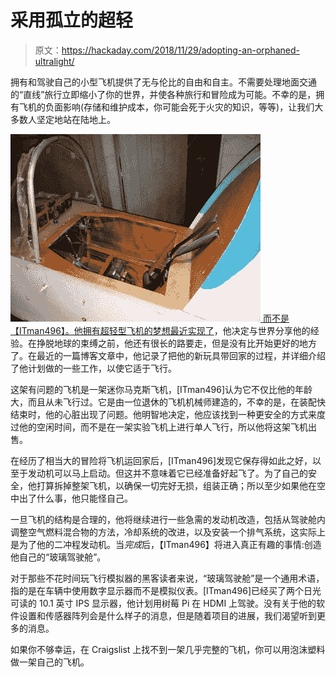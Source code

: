 # 采用孤立的超轻

> 原文：<https://hackaday.com/2018/11/29/adopting-an-orphaned-ultralight/>

拥有和驾驶自己的小型飞机提供了无与伦比的自由和自主。不需要处理地面交通的“直线”旅行立即缩小了你的世界，并使各种旅行和冒险成为可能。不幸的是，拥有飞机的负面影响(存储和维护成本，你可能会死于火灾的知识，等等)，让我们大多数人坚定地站在陆地上。

[![](img/53ac3ab942f53352726df6a3adf454ab.png) ](https://hackaday.com/wp-content/uploads/2018/11/ultralight_detail.jpg) [而不是【ITman496】。他拥有超轻型飞机的梦想最近实现了](https://itman496.com/2018/11/09/ultralight-adventures-ii-the-acquiring/)，他决定与世界分享他的经验。在挣脱地球的束缚之前，他还有很长的路要走，但是没有比开始更好的地方了。在最近的一篇博客文章中，他记录了把他的新玩具带回家的过程，并详细介绍了他计划做的一些工作，以使它适于飞行。

这架有问题的飞机是一架迷你马克斯飞机，[ITman496]认为它不仅比他的年龄大，而且从未飞行过。它是由一位退休的飞机机械师建造的，不幸的是，在装配快结束时，他的心脏出现了问题。他明智地决定，他应该找到一种更安全的方式来度过他的空闲时间，而不是在一架实验飞机上进行单人飞行，所以他将这架飞机出售。

在经历了相当大的冒险将飞机运回家后，[ITman496]发现它保存得如此之好，以至于发动机可以马上启动。但这并不意味着它已经准备好起飞了。为了自己的安全，他打算拆掉整架飞机，以确保一切完好无损，组装正确；所以至少如果他在空中出了什么事，他只能怪自己。

一旦飞机的结构是合理的，他将继续进行一些急需的发动机改造，包括从驾驶舱内调整空气燃料混合物的方法，冷却系统的改进，以及安装一个排气系统，这实际上是为了他的二冲程发动机。当*完成*后，【ITman496】将进入真正有趣的事情:创造他自己的“玻璃驾驶舱”。

对于那些不花时间玩飞行模拟器的黑客读者来说，“玻璃驾驶舱”是一个通用术语，指的是在车辆中使用数字显示器而不是模拟仪表。[ITman496]已经买了两个日光可读的 10.1 英寸 IPS 显示器，他计划用树莓 Pi 在 HDMI 上驾驶。没有关于他的软件设置和传感器阵列会是什么样子的消息，但是随着项目的进展，我们渴望听到更多的消息。

如果你不够幸运，在 Craigslist 上找不到一架几乎完整的飞机，你可以用泡沫塑料做一架自己的飞机。